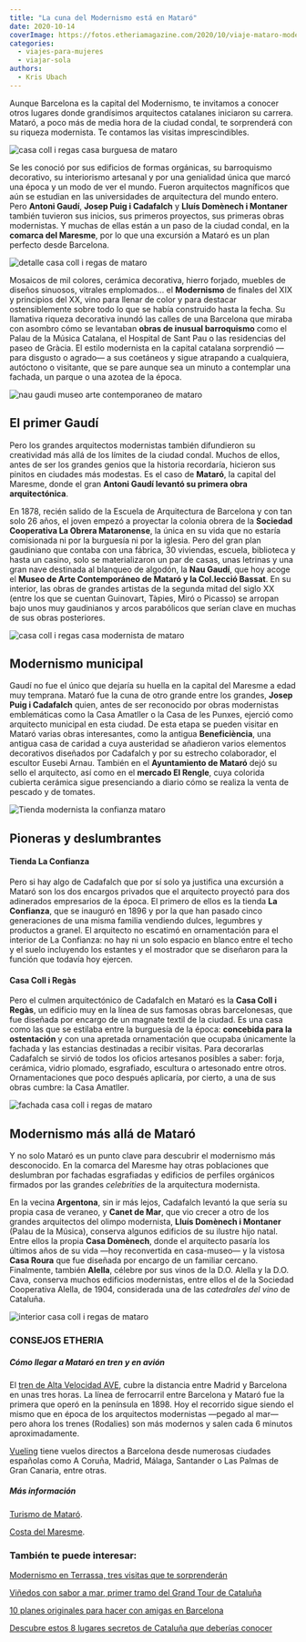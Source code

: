 ```yaml
---
title: "La cuna del Modernismo está en Mataró"
date: 2020-10-14
coverImage: https://fotos.etheriamagazine.com/2020/10/viaje-mataro-modernismo-Casa-Coll-i-Regas-interior.jpg
categories: 
  - viajes-para-mujeres
  - viajar-sola
authors: 
  - Kris Ubach
---
```


Aunque Barcelona es la capital del Modernismo, te invitamos a conocer otros lugares donde grandísimos arquitectos catalanes iniciaron su carrera. Mataró, a poco más de media hora de la ciudad condal, te sorprenderá con su riqueza modernista. Te contamos las visitas imprescindibles.

![casa coll i regas casa burguesa de mataro](https://fotos.etheriamagazine.com/2020/10/viaje-mataro-modernismo-Casa-Coll-i-Regas-interior.jpg "Interior de la casa Coll i Regàs, en Mataró.")

Se les conoció por sus edificios de formas orgánicas, su barroquismo decorativo, su 
interiorismo artesanal y por una genialidad única que marcó una época y un modo de ver 
el mundo. Fueron arquitectos magníficos que aún se estudian en las universidades de 
arquitectura del mundo entero. Pero **Antoni Gaudí**, **Josep Puig i Cadafalch** y 
**Lluís Domènech i Montaner** también tuvieron sus inicios, sus primeros proyectos, sus 
primeras obras modernistas. Y muchas de ellas están a un paso de la ciudad condal, en la 
**comarca del Maresme**, por lo que una excursión a Mataró es un plan perfecto desde 
Barcelona. 

![detalle casa coll i regas de mataro](https://fotos.etheriamagazine.com/2020/10/viaje-mataro-modernismo-Casa-Coll-i-Regas-detalle-683x1024.jpg "Bonitos detalles modernistas de la Casa Coll i Regàs, en Mataró.")

Mosaicos de mil colores, cerámica decorativa, hierro forjado, muebles de diseños 
sinuosos, vitrales emploma­dos... el **Modernismo** de finales del XIX y principios del 
XX, vino para llenar de color y para destacar ostensiblemente sobre todo lo que se había 
construido hasta la fecha. Su llamativa riqueza decorativa inundó las calles de una 
Barcelona que miraba con asombro cómo se levantaban **obras de inusual barroquismo** 
como el Palau de la Música Cata­lana, el Hospital de Sant Pau o las residencias del 
paseo de Gràcia. El estilo modernista en la capital catalana sorprendió —para disgusto o 
agrado— a sus coetáneos y sigue atrapando a cualquiera, autóctono o visitante, que se 
pare aunque sea un minuto a contemplar una fachada, un parque o una azotea de la época. 

![nau gaudi museo arte contemporaneo de mataro](https://fotos.etheriamagazine.com/2020/10/viaje-mataro-modernismo-Nau-Gaudi-museo.jpg "La Nau Gaudí acoge el Museo de Arte Contemporáneo de Mataró y la Col.lecció Bassat.")

## El primer Gaudí

Pero los grandes arquitectos modernistas tam­bién difundieron su creatividad más allá de 
los límites de la ciudad condal. Muchos de ellos, antes de ser los grandes genios que la 
historia recordaría, hicieron sus pinitos en ciudades más modestas. Es el caso de 
**Mataró**, la capital del Maresme, donde el gran **Antoni Gaudí levantó su primera obra 
arquitectónica**. 

En 1878, recién salido de la Escuela de Arquitectura de Barcelona y con tan solo 26 
años, el joven empezó a proyectar la colonia obrera de la **Sociedad Cooperativa La 
Obrera Mataronense**, la única en su vida que no estaría comisionada ni por la burguesía 
ni por la iglesia. Pero del gran plan gaudiniano que contaba con una fábrica, 30 
viviendas, escuela, biblioteca y hasta un casino, solo se materializaron un par de 
casas, unas letrinas y una gran nave destinada al blanqueo de algodón, la **Nau Gaudí**, 
que hoy acoge el **Museo de Arte Contemporáneo de Mataró y la Col.lecció Bassat**. En su 
interior, las obras de grandes artistas de la segunda mitad del siglo XX (entre los que 
se cuentan Guinovart, Tàpies, Miró o Picasso) se arropan bajo unos muy gaudinianos y 
arcos parabólicos que serían clave en muchas de sus obras posteriores. 

![casa coll i regas casa modernista de mataro](https://fotos.etheriamagazine.com/2020/10/viaje-mataro-modernismo-Casa-Coll-i-Regas-rejas-683x1024.jpg "Casa Coll i Regàs, casa burguesa de Mataró diseñada por Cadafalch.")

## Modernismo municipal

Gaudí no fue el único que dejaría su huella en la capital del Maresme a edad muy 
temprana. Mataró fue la cuna de otro grande entre los grandes, **Josep Puig i 
Cadafalch** quien, antes de ser reconocido por obras modernistas emblemáticas como la 
Casa Amatller o la Casa de les Punxes, ejerció como arquitecto municipal en esta ciudad. 
De esta etapa se pueden visitar en Mataró varias obras interesantes, como la antigua 
**Beneficiència**, una antigua casa de caridad a cuya austeridad se añadieron varios 
elementos decorativos diseñados por Cadafalch y por su estrecho colaborador, el escultor 
Eusebi Arnau. También en el **Ayuntamiento de Mataró** dejó su sello el arquitecto, así 
como en el **mercado El Rengle**, cuya colorida cubierta cerámica sigue presenciando a 
diario cómo se realiza la venta de pescado y de tomates. 

![Tienda modernista la confianza mataro](https://fotos.etheriamagazine.com/2020/10/viaje-mataro-modernismo-tienda-La-Confianza.jpg "Tienda 'La Confianza', en Mataró.")

## Pioneras y deslumbrantes

#### Tienda La Confianza

Pero si hay algo de Cadafalch que por sí solo ya justifica una excursión a Mataró son 
los dos encargos privados que el arquitecto proyectó para dos adinerados empresarios de 
la época. El primero de ellos es la tienda **La Confianza**, que se inauguró en 1896 y 
por la que han pasado cinco generaciones de una misma familia vendiendo dulces, 
legumbres y productos a granel. El arquitecto no escatimó en ornamentación para el 
interior de La Confianza: no hay ni un solo espacio en blanco entre el techo y el suelo 
incluyendo los estantes y el mostrador que se diseñaron para la función que todavía hoy 
ejercen. 

#### Casa Coll i Regàs

Pero el culmen arquitectónico de Cadafalch en Mataró es la **Casa Coll i Regàs**, un 
edificio muy en la línea de sus famosas obras barcelonesas, que fue diseñada por encargo 
de un magnate textil de la ciudad. Es una casa como las que se estilaba entre la 
burguesía de la época: **concebida para la ostentación** y con una apretada 
ornamentación que ocupaba únicamente la fachada y las estancias destinadas a recibir 
visitas. Para decorarlas Cadafalch se sirvió de todos los oficios artesanos posibles a 
saber: forja, cerámica, vidrio plomado, esgrafiado, escultura o artesonado entre otros. 
Ornamentaciones que poco después aplicaría, por cierto, a una de sus obras cumbre: la 
Casa Amatller. 

![fachada casa coll i regas de mataro](https://fotos.etheriamagazine.com/2020/10/viaje-mataro-modernismo-Casa-Coll-i-Regas-puerta.jpg "Fachada de la Casa Coll i Regàs, en Mataró.")

## Modernismo más allá de Mataró

Y no solo Mataró es un punto clave para descubrir el modernismo más desconocido. En la 
comarca del Maresme hay otras poblaciones que deslumbran por fachadas esgrafiadas y 
edificios de perfiles orgánicos firmados por las grandes _celebrities_ de la 
arquitectura modernista. 

En la vecina **Argentona**, sin ir más lejos, Cadafalch levantó la que sería su propia 
casa de veraneo, y **Canet de Mar**, que vio crecer a otro de los grandes arquitectos 
del olimpo modernista, **Lluís Domènech i Montaner** (Palau de la Música), conserva 
algunos edificios de su ilustre hijo natal. Entre ellos la propia **Casa Domènech**, 
donde el arquitecto pasaría los últimos años de su vida —hoy reconvertida en casa-museo— 
y la vistosa **Casa Roura** que fue diseñada por encargo de un familiar cercano. 
Finalmente, también **Alella**, célebre por sus vinos de la D.O. Alella y la D.O. Cava, 
conserva muchos edificios modernistas, entre ellos el de la Sociedad Cooperativa Alella, 
de 1904, considerada una de las _catedrales del vino_ de Cataluña. 

![interior casa coll i regas de mataro](https://fotos.etheriamagazine.com/2020/10/viaje-mataro-modernismo-Casa-Coll-i-Regas-decoracion-683x1024.jpg "Casa Coll i Regás, una visita imprescindible en Mataró.")

### CONSEJOS ETHERIA

##### Cómo llegar a Mataró en tren y en avión

El [tren de Alta Velocidad AVE,](http://www.renfe.com) cubre la distancia entre Madrid y 
Barcelona en unas tres horas. La línea de ferrocarril entre Barcelona y Mataró fue la 
primera que operó en la península en 1898. Hoy el recorrido sigue siendo el mismo que en 
época de los arquitectos modernistas —pegado al mar— pero ahora los trenes (Rodalies) 
son más modernos y salen cada 6 minutos aproximadamente. 

[Vueling](http://www.vueling.com) tiene vuelos directos a Barcelona desde numerosas 
ciudades españolas como A Coruña, Madrid, Málaga, Santander o Las Palmas de Gran 
Canaria, entre otras. 

##### Más información

[Turismo de Mataró](http://www.visitmataro.cat). 

[Costa del Maresme](http://www.costadebarcelonamaresme.cat). 

### También te puede interesar:

[Modernismo en Terrassa, tres visitas que te 
sorprenderán](https://etheriamagazine.com/2021/08/20/que-ver-en-terrassa-visitas-modernistas/) 

[Viñedos con sabor a mar, primer tramo del Grand Tour de 
Cataluña](https://etheriamagazine.com/2021/11/12/grand-tour-catalunya-vinedos-sabor-a-mar/) 

[10 planes originales para hacer con amigas en 
Barcelona](https://etheriamagazine.com/2021/03/10/10-planes-originales-con-amigas-en-barcelona/) 

[Descubre estos 8 lugares secretos de Cataluña que deberías 
conocer](https://etheriamagazine.com/2021/02/22/lugares-secretos-de-cataluna-que-visitar/)
